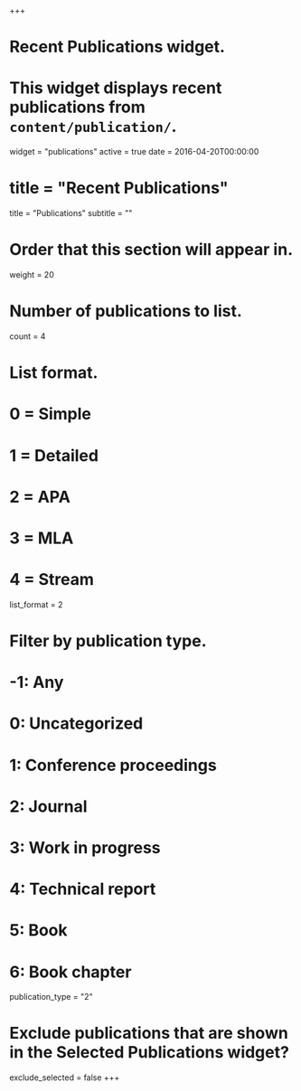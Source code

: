 +++
# Recent Publications widget.
# This widget displays recent publications from `content/publication/`.
widget = "publications"
active = true
date = 2016-04-20T00:00:00

# title = "Recent Publications"

title = "Publications"
subtitle = ""

# Order that this section will appear in.
weight = 20

# Number of publications to list.
count = 4

# List format.
#   0 = Simple
#   1 = Detailed
#   2 = APA
#   3 = MLA
#   4 = Stream
list_format = 2

# Filter by publication type.
# -1: Any
#  0: Uncategorized
#  1: Conference proceedings
#  2: Journal
#  3: Work in progress
#  4: Technical report
#  5: Book
#  6: Book chapter
publication_type = "2"

# Exclude publications that are shown in the Selected Publications widget?
exclude_selected = false
+++
